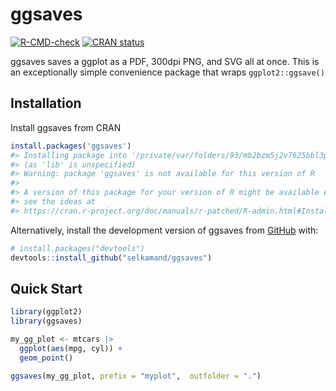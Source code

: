 
<!-- README.md is generated from README.Rmd. Please edit that file -->

# ggsaves

<!-- badges: start -->

[![R-CMD-check](https://github.com/selkamand/ggsaves/actions/workflows/R-CMD-check.yaml/badge.svg)](https://github.com/selkamand/ggsaves/actions/workflows/R-CMD-check.yaml)
[![CRAN
status](https://www.r-pkg.org/badges/version/ggsaves)](https://CRAN.R-project.org/package=ggsaves)
<!-- badges: end -->

ggsaves saves a ggplot as a PDF, 300dpi PNG, and SVG all at once. This
is an exceptionally simple convenience package that wraps
`ggplot2::ggsave()`

## Installation

Install ggsaves from CRAN

``` r
install.packages('ggsaves')
#> Installing package into '/private/var/folders/93/mb2bzm5j2v7625bbl3pnxb1h0000gp/T/RtmpxMQZ5K/temp_libpath48ac31971f15'
#> (as 'lib' is unspecified)
#> Warning: package 'ggsaves' is not available for this version of R
#> 
#> A version of this package for your version of R might be available elsewhere,
#> see the ideas at
#> https://cran.r-project.org/doc/manuals/r-patched/R-admin.html#Installing-packages
```

Alternatively, install the development version of ggsaves from
[GitHub](https://github.com/) with:

``` r
# install.packages("devtools")
devtools::install_github("selkamand/ggsaves")
```

## Quick Start

``` r
library(ggplot2)
library(ggsaves)

my_gg_plot <- mtcars |> 
  ggplot(aes(mpg, cyl)) + 
  geom_point() 

ggsaves(my_gg_plot, prefix = "myplot",  outfolder = ".")
```
